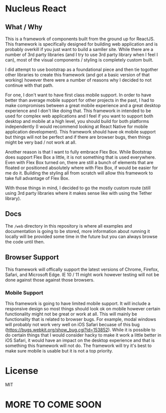 # Nucleus React

## What / Why

This is a framework of components built from the ground up for ReactJS. This framework is specifically designed for building web application and is probably overkill if you just want to build a samller site. While there are a number of 3rd party libraries (and I try to use 3rd party library when I feel I can), most of the visual components / styling is completely custom built.

I did attempt to use bootstrap as a foundational piece and then tie togother other libraries to create this framework (and got a basic version of that working) however there were a number of reasons why I decided to not continue with that path.

For one, I don't want to have first class mobile support. In order to have better than average mobile support for other projects in the past, I had to make compromises between a great mobile experience and a great desktop experience and I don't like doing that. This framework in intended to be used for complex web applications and I feel if you want to support both desktop and mobile at a high level, you should build for both platforms independently (I would recommend looking at React Native for mobile application development). This framework should have ok mobile support but things will not be perfect and if there are browser bugs, then things might be very bad / not work at all.

Another reason is that I want to fully embrace Flex Box.  While Bootstrap does support Flex Box a little, it is not something that is used everywhere. Even with Flex Box turned on, there are still a bunch of elements that are floated or positioned absolutely where with Flex Box, if would be easier for me do it. Building the styling all from scratch will allow this framework to take full advantage of Flex Box.

With those things in mind, I decided to go the mostly custom route (still using 3rd party libraries where it makes sense like with using the Tether library).

## Docs

The `/web` directory in this repository is where all examples and documentation is going to be stored, more information about running it locally will be provided some time in the future but you can always browse the code until then.

## Browser Support

This framework will offically support the latest versions of Chrome, Firefox, Safari, and Microsoft Edge. IE 10 / 11 might work however testing will not be done against those against those browsers.

### Mobile Support

This framework is going to have limited mobile support. It will include a responsive design so most things should look ok on mobile however certain functionality might not be great or work at all.  This will mainly be functionality that is related to browser bugs. For example, modal windows will probably not work very well on iOS Safari becuase of this bug (https://bugs.webkit.org/show_bug.cgi?id=153852). While it is possible to do certain things that I would consider hacky to make it work a little better in iOS Safari, it would have an impact on the desktop experience and that is something this framework will not do. The framework will try it's best to make sure mobile is usable but it is not a top priority.

# License

MIT

# MORE TO COME SOON
